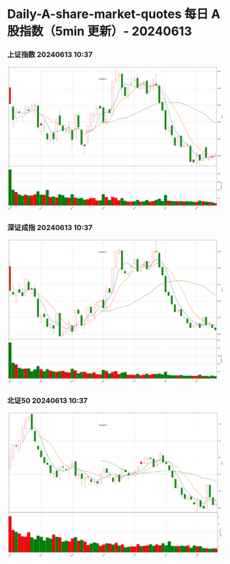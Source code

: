 
# Daily-A-share-market-quotes 每日 A 股指数（5min 更新）- 20240613

### 上证指数 20240613 10:37
![](./fig/2024/6/20240613-sh000001.png)

### 深证成指 20240613 10:37
![](./fig/2024/6/20240613-sz399001.png)

### 北证50 20240613 10:37
![](./fig/2024/6/20240613-bj899050.png)
